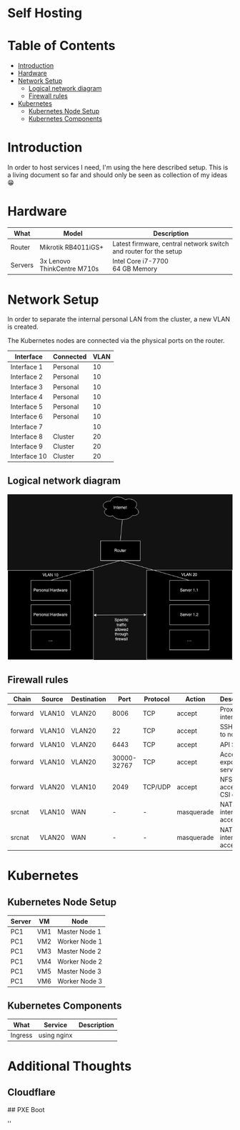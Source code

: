 # Self Hosting

# Table of Contents
- [Introduction](#introduction)
- [Hardware](#hardware)
- [Network Setup](#network-setup)
    - [Logical network diagram](#logical-network-diagram)
    - [Firewall rules](#firewall-rules)
- [Kubernetes](#kubernetes)
    - [Kubernetes Node Setup](#kubernetes-node-setup)
    - [Kubernetes Components](#kubernetes-components)


# Introduction

In order to host services I need, I'm using the here described setup.
This is a living document so far and should only be seen as collection of my ideas 😁

# Hardware

| What    | Model                       | Description                                                       |
| ------- | --------------------------- | ----------------------------------------------------------------- |
| Router  | Mikrotik RB4011iGS+         | Latest firmware, central network switch and router for the setup  |
| Servers | 3x Lenovo ThinkCentre M710s | Intel Core i7-7700 <br />64 GB Memory                             |


# Network Setup

In order to separate the internal personal LAN from the cluster, a new VLAN is created.

The Kubernetes nodes are connected via the physical ports on the router.

| Interface    | Connected | VLAN |
| ------------ | --------- | ---- |
| Interface 1  | Personal  | 10   |
| Interface 2  | Personal  | 10   |
| Interface 3  | Personal  | 10   |
| Interface 4  | Personal  | 10   |
| Interface 5  | Personal  | 10   |
| Interface 6  | Personal  | 10   |
| Interface 7  |           | 10   |
| Interface 8  | Cluster   | 20   |
| Interface 9  | Cluster   | 20   |
| Interface 10 | Cluster   | 20   |


## Logical network diagram

![Network Diagram](.attachements/Network-diagram.png)

## Firewall rules

| Chain   | Source | Destination | Port        | Protocol | Action     | Description                |
| ------- | ------ | ----------- | ----------- | -------- | ---------- | -------------------------- |
| forward | VLAN10 | VLAN20      | 8006        | TCP      | accept     | Proxmox interface          |
| forward | VLAN10 | VLAN20      | 22          | TCP      | accept     | SSH access to nodes        |
| forward | VLAN10 | VLAN20      | 6443        | TCP      | accept     | API Server                 |
| forward | VLAN10 | VLAN20      | 30000-32767 | TCP      | accept     | Access to exposed services |
| forward | VLAN20 | VLAN10      | 2049        | TCP/UDP  | accept     | NFS4 access for CSI driver |
| srcnat  | VLAN10 | WAN         | -           | -        | masquerade | NAT for internet access    |
| srcnat  | VLAN20 | WAN         | -           | -        | masquerade | NAT for internet access    |

# Kubernetes

## Kubernetes Node Setup

| Server | VM  | Node          |
| ------ | --- | ------------- |
| PC1    | VM1 | Master Node 1 |
| PC1    | VM2 | Worker Node 1 |
| PC1    | VM3 | Master Node 2 |
| PC1    | VM4 | Worker Node 2 |
| PC1    | VM5 | Master Node 3 |
| PC1    | VM6 | Worker Node 3 |

## Kubernetes Components

| What    | Service     | Description |
| ------- | ----------- | ----------- |
| Ingress | using nginx |             |


# Additional Thoughts

## Cloudflare

## PXE Boot

''